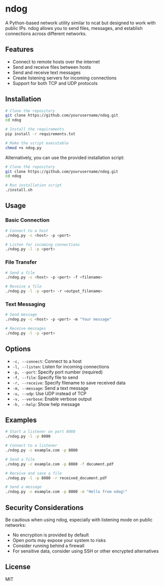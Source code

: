 # ndog

A Python-based network utility similar to ncat but designed to work with public IPs. ndog allows you to send files, messages, and establish connections across different networks.

## Features

- Connect to remote hosts over the internet
- Send and receive files between hosts
- Send and receive text messages
- Create listening servers for incoming connections
- Support for both TCP and UDP protocols

## Installation

```bash
# Clone the repository
git clone https://github.com/yourusername/ndog.git
cd ndog

# Install the requirements
pip install -r requirements.txt

# Make the script executable
chmod +x ndog.py
```

Alternatively, you can use the provided installation script:

```bash
# Clone the repository
git clone https://github.com/yourusername/ndog.git
cd ndog

# Run installation script
./install.sh
```

## Usage

### Basic Connection

```bash
# Connect to a host
./ndog.py -c <host> -p <port>

# Listen for incoming connections
./ndog.py -l -p <port>
```

### File Transfer

```bash
# Send a file
./ndog.py -c <host> -p <port> -f <filename>

# Receive a file
./ndog.py -l -p <port> -r <output_filename>
```

### Text Messaging

```bash
# Send message
./ndog.py -c <host> -p <port> -m "Your message"

# Receive messages
./ndog.py -l -p <port>
```

## Options

- `-c, --connect`: Connect to a host
- `-l, --listen`: Listen for incoming connections
- `-p, --port`: Specify port number (required)
- `-f, --file`: Specify file to send
- `-r, --receive`: Specify filename to save received data
- `-m, --message`: Send a text message
- `-u, --udp`: Use UDP instead of TCP
- `-v, --verbose`: Enable verbose output
- `-h, --help`: Show help message

## Examples

```bash
# Start a listener on port 8080
./ndog.py -l -p 8080

# Connect to a listener
./ndog.py -c example.com -p 8080

# Send a file
./ndog.py -c example.com -p 8080 -f document.pdf

# Receive and save a file
./ndog.py -l -p 8080 -r received_document.pdf

# Send a message
./ndog.py -c example.com -p 8080 -m "Hello from ndog!"
```

## Security Considerations

Be cautious when using ndog, especially with listening mode on public networks:

- No encryption is provided by default
- Open ports may expose your system to risks
- Consider running behind a firewall
- For sensitive data, consider using SSH or other encrypted alternatives

## License

MIT 